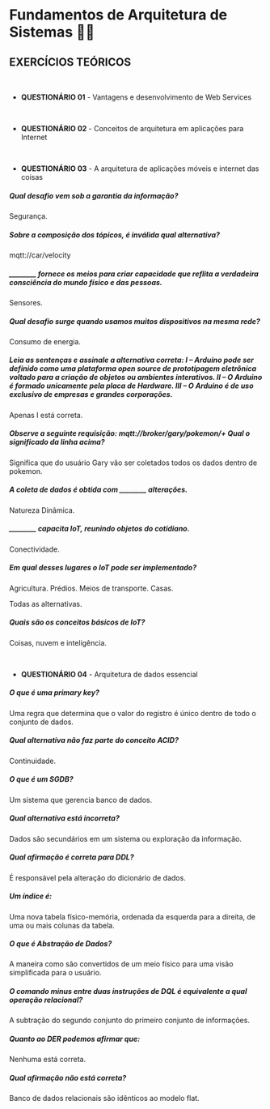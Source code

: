 # Fundamentos de Arquitetura de Sistemas :woman_technologist:

## **EXERCÍCIOS TEÓRICOS**



<br>

- **QUESTIONÁRIO 01** - Vantagens e desenvolvimento de Web Services <br>



<br>

- **QUESTIONÁRIO 02** - Conceitos de arquitetura em aplicações para Internet <br>



<br>

- **QUESTIONÁRIO 03** - A arquitetura de aplicações móveis e internet das coisas <br>

##### Qual desafio vem sob a garantia da informação?

Segurança.

##### Sobre a composição dos tópicos, é inválida qual alternativa?

mqtt://car/velocity

##### ________ fornece os meios para criar capacidade que reflita a verdadeira consciência do mundo físico e das pessoas.

Sensores.

##### Qual desafio surge quando usamos muitos dispositivos na mesma rede?

Consumo de energia.

##### Leia as sentenças e assinale a alternativa correta: I – Arduino pode ser definido como uma plataforma open source de prototipagem eletrônica voltado para a criação de objetos ou ambientes interativos. II – O Arduino é formado unicamente pela placa de Hardware. III – O Arduino é de uso exclusivo de empresas e grandes corporações.

Apenas I está correta.

##### Observe a seguinte requisição: mqtt://broker/gary/pokemon/+ Qual o significado da linha acima?

Significa que do usuário Gary vão ser coletados todos os dados dentro de pokemon.

##### A coleta de dados é obtida com ________ alterações.

Natureza Dinâmica.

##### ________ capacita IoT, reunindo objetos do cotidiano.

Conectividade.

##### Em qual desses lugares o IoT pode ser implementado?

Agricultura. Prédios. Meios de transporte. Casas.

Todas as alternativas.

##### Quais são os conceitos básicos de IoT?

Coisas, nuvem e inteligência.



<br>

- **QUESTIONÁRIO 04** - Arquitetura de dados essencial <br>

##### O que é uma primary key?

Uma regra que determina que o valor do registro é único dentro de todo o conjunto de dados.

##### Qual alternativa não faz parte do conceito ACID?

Continuidade.

##### O que é um SGDB?

Um sistema que gerencia banco de dados.

##### Qual alternativa está incorreta?

Dados são secundários em um sistema ou exploração da informação.

##### Qual afirmação é correta para DDL?

É responsável pela alteração do dicionário de dados.

##### Um índice é:

Uma nova tabela físico-memória, ordenada da esquerda para a direita, de uma ou mais colunas da tabela.

##### O que é Abstração de Dados?

A maneira como são convertidos de um meio físico para uma visão simplificada para o usuário.

##### O comando minus entre duas instruções de DQL é equivalente a qual operação relacional?

A subtração do segundo conjunto do primeiro conjunto de informações.

##### Quanto ao DER podemos afirmar que:

Nenhuma está correta.

##### Qual afirmação não está correta?

Banco de dados relacionais são idênticos ao modelo flat.